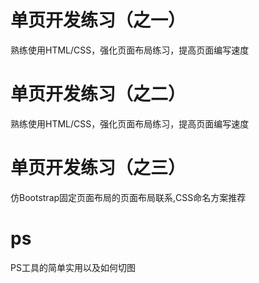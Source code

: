 # 单页开发练习（之一）

熟练使用HTML/CSS，强化页面布局练习，提高页面编写速度

# 单页开发练习（之二）

熟练使用HTML/CSS，强化页面布局练习，提高页面编写速度

# 单页开发练习（之三）

仿Bootstrap固定页面布局的页面布局联系,CSS命名方案推荐

# ps

PS工具的简单实用以及如何切图